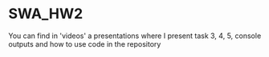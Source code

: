 # SWA_HW2

You can find in 'videos' a presentations where I present task 3, 4, 5, console outputs and how to use code in the repository
